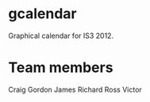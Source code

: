 gcalendar
=========

Graphical calendar for IS3 2012.

Team members
============

Craig
Gordon
James
Richard
Ross
Victor
